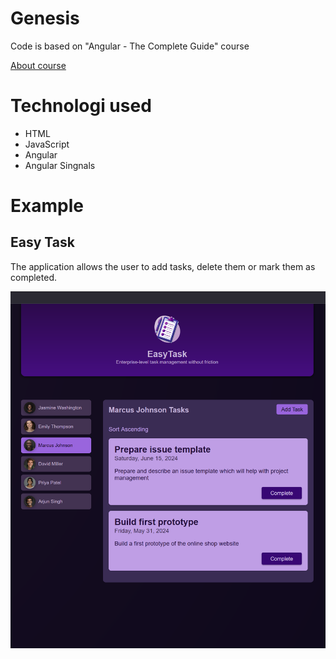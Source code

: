 # Genesis
Code is based on "Angular - The Complete Guide" course

[About course](https://www.udemy.com/course/the-complete-guide-to-angular-2/?couponCode=KEEPLEARNING)


# Technologi used
- HTML
- JavaScript
- Angular
- Angular Singnals

# Example

## Easy Task
The application allows the user to add tasks, delete them or mark them as completed.

![Easy Task](./screenshots/EasyTask.png)
